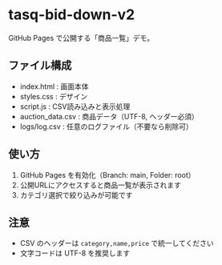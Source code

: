 # tasq-bid-down-v2

GitHub Pages で公開する「商品一覧」デモ。

## ファイル構成
- index.html : 画面本体
- styles.css : デザイン
- script.js : CSV読み込みと表示処理
- auction_data.csv : 商品データ（UTF-8, ヘッダー必須）
- logs/log.csv : 任意のログファイル（不要なら削除可）

## 使い方
1. GitHub Pages を有効化（Branch: main, Folder: root）
2. 公開URLにアクセスすると商品一覧が表示されます
3. カテゴリ選択で絞り込みが可能です

## 注意
- CSV のヘッダーは `category,name,price` で統一してください
- 文字コードは UTF-8 を推奨します

